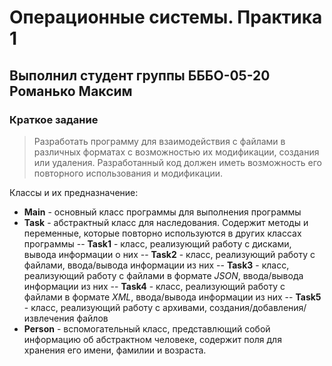 # Операционные системы. Практика 1

## Выполнил студент группы БББО-05-20 Романько Максим

### Краткое задание
>Разработать программу для взаимодействия с файлами в различных форматах с возможностью их модификации, создания или удаления. Разработанный код должен иметь возможность его повторного использования и модификации.

Классы и их предназначение:
- **Main** - основный класс программы для выполнения программы
- **Task** - абстрактный класс для наследования. Содержит методы и переменные, которые повторно используются в других классах программы
-- **Task1** - класс, реализующий работу с дисками, вывода информации о них
-- **Task2** - класс, реализующий работу с файлами, ввода/вывода информации из них
-- **Task3** - класс, реализующий работу с файлами в формате _JSON_, ввода/вывода информации из них
-- **Task4** - класс, реализующий работу с файлами в формате _XML_, ввода/вывода информации из них
-- **Task5** - класс, реализующий работу с архивами, создания/добавления/извлечения файлов
- **Person** - вспомогательный класс, представлющий собой информацию об абстрактном человеке, содержит поля для хранения его имени, фамилии и возраста.
